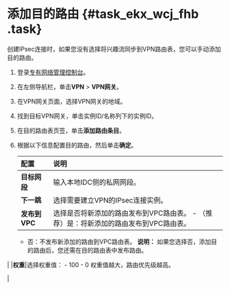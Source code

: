 # 添加目的路由 {#task_ekx_wcj_fhb .task}

创建IPsec连接时，如果您没有选择将兴趣流同步到VPN路由表，您可以手动添加目的路由。

1.  登录[专有网络管理控制台](https://vpcnext.console.aliyun.com/nat/)。 
2.  在左侧导航栏，单击**VPN** \> **VPN网关**。 
3.  在VPN网关页面，选择VPN网关的地域。 
4.  找到目标VPN网关，单击实例ID/名称列下的实例ID。 
5.  在目的路由表页签，单击**添加路由条目**。 
6.  根据以下信息配置目的路由，然后单击**确定**。 

    |配置|说明|
    |:-|:-|
    |**目标网段**|输入本地IDC侧的私网网段。|
    |**下一跳**|选择需要建立VPN的IPsec连接实例。|
    |**发布到VPC**|选择是否将新添加的路由发布到VPC路由表。    -   （推荐）是：将新添加的路由发布到VPC路由表。
    -   否：不发布新添加的路由到VPC路由表。
**说明：** 如果您选择否，添加目的路由后，您还需在目的路由表中发布路由。

|
    |**权重**|选择权重值：    -   100
    -   0
权重值越大，路由优先级越高。

|


